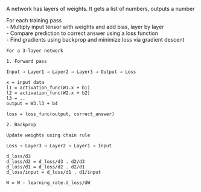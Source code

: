 ---
---

A network has layers of weights. It gets a list of numbers, outputs a number

For each training pass  
    - Multiply input tensor with weights and add bias, layer by layer  
    - Compare prediction to correct answer using a loss function  
    - Find gradients using backprop and minimize loss via gradient descent 

```
For a 3-layer network 

1. Forward pass 

Input → Layer1 → Layer2 → Layer3 → Output → Loss

x = input data 
l1 = activation_func(W1.x + b1) 
l2 = activation_func(W2.x + b2)
l3 = ..
output = W3.l3 + b4

loss = loss_func(output, correct_answer)

2. Backprop 

Update weights using chain rule 

Loss → Layer3 → Layer2 → Layer1 → Input

d_loss/d3
d_loss/d2 = d_loss/d3 . d2/d3
d_loss/d1 = d_loss/d2 . d2/d1
d_loss/input = d_loss/d1 . d1/input

W = W - learning_rate.d_loss/dW
```


